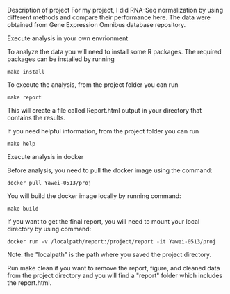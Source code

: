 Description of project
For my project, I did RNA-Seq normalization by using different methods and compare their performance here. The data were obtained from Gene Expression Omnibus database repository.

Execute analysis in your own envrionment

To analyze the data you will need to install some R packages. The required packages can be installed by running 
```
make install
```

To execute the analysis, from the project folder you can run 
```
make report
```
This will create a file called Report.html output in your directory that contains the results.

If you need helpful information, from the project folder you can run
```
make help
```
Execute analysis in docker 

Before analysis, you need to pull the docker image using the  command:
```
docker pull Yawei-0513/proj
```
You will build the docker image locally by running command:
```
make build
```
If you want to get the final report, you will need to mount your local directory by using  command:
```
docker run -v /localpath/report:/project/report -it Yawei-0513/proj
```
Note: the "localpath" is the path where you saved the project directory.

Run make clean if you want to remove the report, figure, and cleaned data from the project directory and you will find a "report" folder which includes the report.html. 

